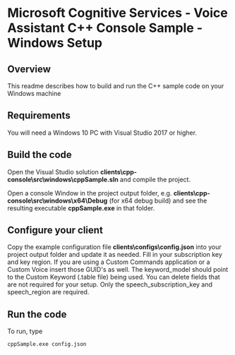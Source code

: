 # Microsoft Cognitive Services - Voice Assistant C++ Console Sample - Windows Setup

## Overview

This readme describes how to build and run the C++ sample code on your Windows machine

## Requirements

You will need a Windows 10 PC with Visual Studio 2017 or higher.

## Build the code

Open the Visual Studio solution **clients\cpp-console\src\windows\cppSample.sln** and compile the project.

Open a console Window in the project output folder, e.g. **clients\cpp-console\src\windows\x64\Debug** (for x64 debug build) and see the resulting executable **cppSample.exe** in that folder.

## Configure your client

Copy the example configuration file **clients\configs\config.json** into your project output folder and update it as needed. Fill in your subscription key and key region. If you are using a Custom Commands application or a Custom Voice insert those GUID's as well. The keyword_model should point to the Custom Keyword (.table file) being used. You can delete fields that are not required for your setup. Only the speech_subscription_key and speech_region are required.

## Run the code

To run, type
```cmd
cppSample.exe config.json
```

